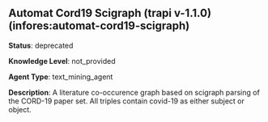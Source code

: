 [//]: # (DO NOT MANUALLY EDIT THIS FILE. IT IS GENERATED FROM A TEMPLATE.)

## Automat Cord19 Scigraph (trapi v-1.1.0) (infores:automat-cord19-scigraph)

**Status**: deprecated
  
**Knowledge Level**: not_provided
  
**Agent Type**: text_mining_agent

**Description**: A literature co-occurence graph based on scigraph parsing of the CORD-19 paper set. All triples contain covid-19 as either subject or object.



